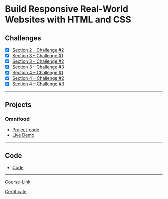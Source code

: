 # Build Responsive Real-World Websites with HTML and CSS
## Challenges
- [x] [Section 2 – Challenge #2](./Challenges/01-Challenges/)
- [x] [Section 3 – Challenge #1](./Challenges/02-Challenges/)
- [x] [Section 3 – Challenge #2](./Challenges/03-Challenges/)
- [x] [Section 3 – Challenge #3](./Challenges/04-Challenges/)
- [x] [Section 4 – Challenge #1](./Challenges/05-Challenges/)
- [x] [Section 4 – Challenge #2](./Challenges/06-Challenges/)
- [x] [Section 4 – Challenge #3](./Challenges/07-Challenges/)

---
## Projects
### Omnifood
- [Project-code](./Projects/Omnifood) <br>
- [Live Demo](https://anas-shalaby.github.io/Omnifood/)
---
## Code
- [Code](Code)
---
[Course-Link](https://www.udemy.com/course/design-and-develop-a-killer-website-with-html5-and-css3)<br>

[Certificate](https://www.udemy.com/certificate/UC-ed7eff6d-e4f6-41ad-b53f-969f97e554c2/)
